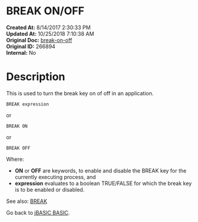 # BREAK ON/OFF

**Created At:** 8/14/2017 2:30:33 PM  
**Updated At:** 10/25/2018 7:10:38 AM  
**Original Doc:** [break-on-off](https://docs.jbase.com/36868-jbase-basic/break-on-off)  
**Original ID:** 266894  
**Internal:** No  


# Description 

This is used to turn the break key on of off in an application.

```
BREAK expression
```

or

```
BREAK ON
```

or

```
BREAK OFF
```

Where:

- **ON** or **OFF** are keywords, to enable and disable the BREAK key for the currently executing process, and
- **expression** evaluates to a boolean TRUE/FALSE for which the break key is to be enabled or disabled.




See also: [BREAK](./../break)

Go back to [jBASIC BASIC](./../jbase-basic-programmers-reference-guide).
